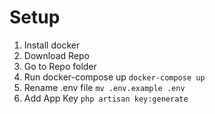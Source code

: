 # Setup

1. Install docker
2. Download Repo
3. Go to Repo folder
4. Run docker-compose up
<code>docker-compose up</code>
5. Rename .env file
<code>mv .env.example .env</code>
6. Add App Key
<code>php artisan key:generate</code>
